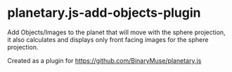 # planetary.js-add-objects-plugin
Add Objects/Images to the planet that will move with the sphere projection, it also calculates and displays only front facing images for the sphere projection.

Created as a plugin for https://github.com/BinaryMuse/planetary.js
